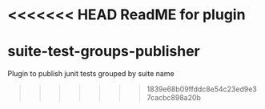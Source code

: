 <<<<<<< HEAD
ReadME for plugin
=======
suite-test-groups-publisher
===========================

Plugin to publish junit tests grouped by suite name
>>>>>>> 1839e68b09ffddc8e54c23ed9e37cacbc898a20b
